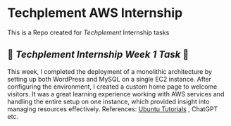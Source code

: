 # Techplement AWS Internship
This is a Repo created for *Techplement* Internship tasks

## 🚀 *Techplement Internship Week 1 Task* 🚀

This week, I completed the deployment of a monolithic architecture by setting up both WordPress and MySQL on a single EC2 instance. After configuring the environment, I created a custom home page to welcome visitors. It was a great learning experience working with AWS services and handling the entire setup on one instance, which provided insight into managing resources effectively.
References: [Ubuntu Tutorials](https://ubuntu.com/tutorials/install-and-configure-wordpress#9-thats-all) , ChatGPT etc.
